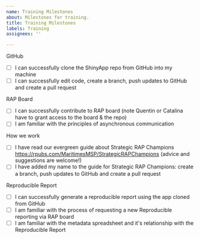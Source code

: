 ```yaml
---
name: Training Milestones
about: Milestones for training.
title: Training Milestones
labels: Training
assignees: ''

---
```


GitHub
- [ ] I can successfully clone the ShinyApp repo from GitHub into my machine
- [ ] I can successfully edit code, create a branch, push updates to GitHub and create a pull request

RAP Board
- [ ] I can successfully contribute to RAP board (note Quentin or Catalina have to grant access to the board & the repo)
- [ ] I am familiar with the principles of asynchronous communication 

How we work
- [ ] I have read our evergreen guide about Strategic RAP Champions https://rpubs.com/MaritimesMSP/StrategicRAPChampions (advice and suggestions are welcome!)
- [ ] I have added my name to the guide for Strategic RAP Champions: create a branch, push updates to GitHub and create a pull request 

Reproducible Report
- [ ] I can successfully generate a reproducible report using the app cloned from GitHub
- [ ] I am familiar with the process of requesting a new Reproducible reporting via RAP board
- [ ] I am familiar with the metadata spreadsheet and it's relationship with the Reproducible Report
